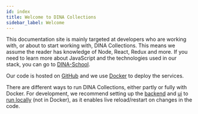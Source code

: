 ```yaml
---
id: index
title: Welcome to DINA Collections
sidebar_label: Welcome
---
```


This documentation site is mainly targeted at developers who are working with,
or about to start working with, DINA Collections. This means we assume the
reader has knowledge of Node, React, Redux and more. If you need to learn more
about JavaScript and the technologies used in our stack, you can go to
[DINA-School](https://github.com/dina-web-nrm/dina-school).

Our code is hosted on [GitHub](https://github.com/dina-web-nrm/dina-collections) and
we use [Docker](https://www.docker.com/) to deploy the services.

There are different ways to run DINA Collections, either partly or fully with
Docker. For development, we recommend setting up the
[backend](./packages/backend/index.md) and [ui](./packages/ui/index.md) to
[run locally](./setup/setup-locally-for-development.md) (not in Docker), as it
enables live reload/restart on changes in the code.
